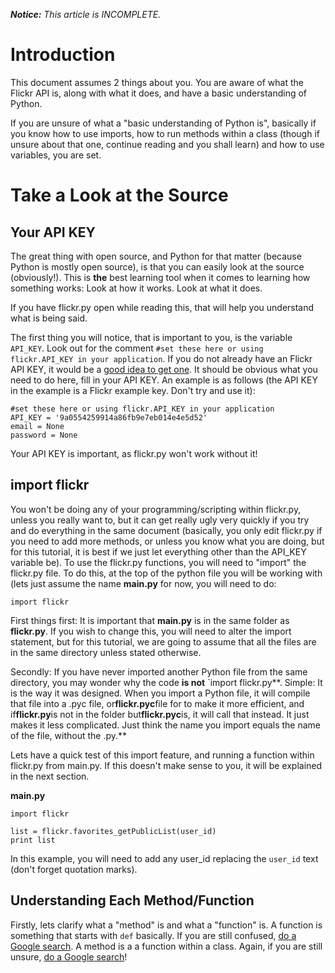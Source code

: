 _**Notice:** This article is INCOMPLETE._

# Introduction #

This document assumes 2 things about you. You are aware of what the Flickr API is, along with what it does, and have a basic understanding of Python.

If you are unsure of what a "basic understanding of Python is", basically if you know how to use imports, how to run methods within a class (though if unsure about that one, continue reading and you shall learn) and how to use variables, you are set.


# Take a Look at the Source #

## Your API KEY ##

The great thing with open source, and Python for that matter (because Python is mostly open source), is that you can easily look at the source (obviously!). This is **the** best learning tool when it comes to learning how something works: Look at how it works. Look at what it does.

If you have flickr.py open while reading this, that will help you understand what is being said.

The first thing you will notice, that is important to you, is the variable `API_KEY`. Look out for the comment `#set these here or using flickr.API_KEY in your application`. If you do not already have an Flickr API KEY, it would be a [good idea to get one](http://www.flickr.com/services/api/). It should be obvious what you need to do here, fill in your API KEY. An example is as follows (the API KEY in the example is a Flickr example key. Don't try and use it):

```
#set these here or using flickr.API_KEY in your application
API_KEY = '9a0554259914a86fb9e7eb014e4e5d52'
email = None
password = None
```

Your API KEY is important, as flickr.py won't work without it!


## import flickr ##

You won't be doing any of your programming/scripting within flickr.py, unless you really want to, but it can get really ugly very quickly if you try and do everything in the same document (basically, you only edit flickr.py if you need to add more methods, or unless you know what you are doing, but for this tutorial, it is best if we just let everything other than the API\_KEY variable be). To use the flickr.py functions, you will need to "import" the flickr.py file. To do this, at the top of the python file you will be working with (lets just assume the name **main.py** for now, you will need to do:

`import flickr`

First things first: It is important that **main.py** is in the same folder as **flickr.py**. If you wish to change this, you will need to alter the import statement, but for this tutorial, we are going to assume that all the files are in the same directory unless stated otherwise.

Secondly: If you have never imported another Python file from the same directory, you may wonder why the code **is not** `import flickr.py**. Simple: It is the way it was designed. When you import a Python file, it will compile that file into a .pyc file, or**flickr.pyc**file for to make it more efficient, and if**flickr.py**is not in the folder but**flickr.pyc**is, it will call that instead. It just makes it less complicated. Just think the name you import equals the name of the file, without the .py.**

Lets have a quick test of this import feature, and running a function within flickr.py from main.py. If this doesn't make sense to you, it will be explained in the next section.

**main.py**
```
import flickr

list = flickr.favorites_getPublicList(user_id)
print list
```

In this example, you will need to add any user\_id replacing the `user_id` text (don't forget quotation marks).


## Understanding Each Method/Function ##

Firstly, lets clarify what a "method" is and what a "function" is. A function is something that starts with `def` basically. If you are still confused, [do a Google search](http://www.google.com/search?q=what+is+a+function+in+python). A method is a a function within a class. Again, if you are still unsure, [do a Google search](http://www.google.com/search?q=what+is+a+method+in+python)!